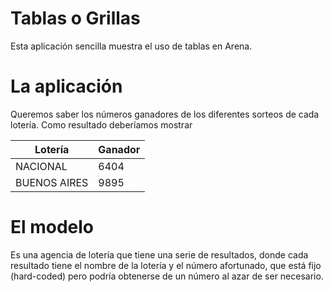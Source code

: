 # Tablas o Grillas

Esta aplicación sencilla muestra el uso de tablas en Arena.

# La aplicación

Queremos saber los números ganadores de los diferentes sorteos de cada lotería. Como resultado deberíamos mostrar

Lotería | Ganador
------------ | -------------
NACIONAL | 6404
BUENOS AIRES | 9895

# El modelo

Es una agencia de lotería que tiene una serie de resultados, donde cada resultado tiene el nombre de la lotería y el número afortunado, 
que está fijo (hard-coded) pero podría obtenerse de un número al azar de ser necesario.
